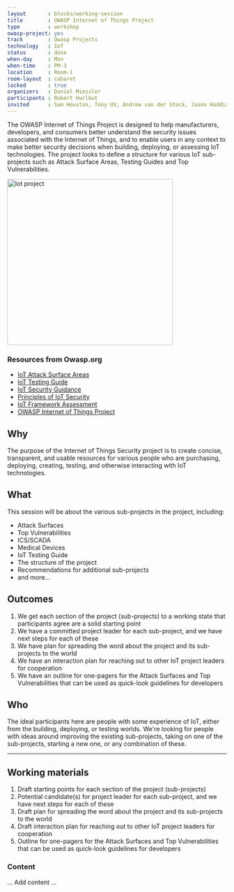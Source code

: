 ```yaml
---
layout       : blocks/working-session
title        : OWASP Internet of Things Project
type         : workshop
owasp-project: yes
track        : Owasp Projects
technology   : IoT
status       : done
when-day     : Mon
when-time    : PM-3
location     : Room-1
room-layout  : cabaret
locked       : true
organizers   : Daniel Miessler
participants : Robert Hurlbut
invited      : Sam Houston, Tony UV, Andrew van der Stock, Jason Haddix, Mark Stanislav, Talmer Elzayyat
---
```


The OWASP Internet of Things Project is designed to help manufacturers, developers, and consumers better understand the security issues associated with the Internet of Things, and to enable users in any context to make better security decisions when building, deploying, or assessing IoT technologies.
The project looks to define a structure for various IoT sub-projects such as Attack Surface Areas, Testing Guides and Top Vulnerabilities.  

<img src='https://www.owasp.org/images/thumb/d/d6/Iot-project.png/800px-Iot-project.png' style='width:380px' alt='Iot project'/>

### Resources from Owasp.org
- [IoT Attack Surface Areas](https://www.owasp.org/index.php/IoT_Attack_Surface_Areas)
- [IoT Testing Guide](https://www.owasp.org/index.php/IoT_Testing_Guides)
- [IoT Security Guidance](https://www.owasp.org/index.php/IoT_Security_Guidance)
- [Principles of IoT Security](https://www.owasp.org/index.php/Principles_of_IoT_Security)
- [IoT Framework Assessment](https://www.owasp.org/index.php/IoT_Framework_Assessment)
- [OWASP Internet of Things Project](https://www.owasp.org/index.php/OWASP_Internet_of_Things_Project)

## Why

The purpose of the Internet of Things Security project is to create concise, transparent, and usable resources for various people who are purchasing, deploying, creating, testing, and otherwise interacting with IoT technologies.

## What 

This session will be about the various sub-projects in the project, including:

- Attack Surfaces
- Top Vulnerabilities
- ICS/SCADA
- Medical Devices
- IoT Testing Guide
- The structure of the project
- Recommendations for additional sub-projects
- and more…

## Outcomes

1. We get each section of the project (sub-projects) to a working state that participants agree are a solid starting point
2. We have a committed project leader for each sub-project, and we have next steps for each of these
3. We have plan for spreading the word about the project and its sub-projects to the world
4. We have an interaction plan for reaching out to other IoT project leaders for cooperation
5. We have an outline for one-pagers for the Attack Surfaces and Top Vulnerabilities that can be used as quick-look guidelines for developers

## Who

The ideal participants here are people with some experience of IoT, either from the building, deploying, or testing worlds. We're looking for people with ideas around improving the existing sub-projects, taking on one of the sub-projects, starting a new one, or any combination of these.

--- 

## Working materials

1. Draft starting points for each section of the project (sub-projects)
2. Potential candidate(s) for project leader for each sub-project, and we have next steps for each of these
3. Draft plan for spreading the word about the project and its sub-projects to the world
4. Draft interaction plan for reaching out to other IoT project leaders for cooperation
5. Outline for one-pagers for the Attack Surfaces and Top Vulnerabilities that can be used as quick-look guidelines for developers

### Content

... Add content ...
